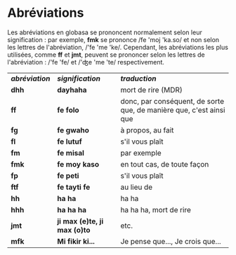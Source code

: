 <h1>Abréviations</h1>
<p>
</p>
<p>Les abréviations en globasa se prononcent normalement selon leur signification : par exemple, <strong>fmk</strong> se
	prononce /fe 'moj 'ka.so/ et non selon les lettres de l'abréviation, /'fe 'me 'ke/. Cependant, les abréviations les
	plus utilisées, comme <strong>ff</strong> et <strong>jmt</strong>, peuvent se prononcer selon les lettres de
	l'abréviation : /'fe 'fe/ et /'ʤe 'me 'te/ respectivement.</p>
<table style="width:100%">
	<tbody>
		<tr>
			<td><b><i>abréviation</i></b></td>
			<td><b><i>signification</i></b></td>
			<td><b><i>traduction</i></b></td>
		</tr>
		<tr>
			<td><b>dhh</b></td>
			<td><b>dayhaha</b></td>
			<td>mort de rire (MDR)</td>
		</tr>
		<tr>
			<td><b>ff</b></td>
			<td><b>fe folo</b></td>
			<td>donc, par conséquent, de sorte que, de manière que, c'est ainsi que</td>
		</tr>
		<tr>
			<td><b>fg</b></td>
			<td><b>fe gwaho</b></td>
			<td>à propos, au fait</td>
		</tr>
		<tr>
			<td><b>fl</b></td>
			<td><b>fe lutuf</b></td>
			<td>s'il vous plaît</td>
		</tr>
		<tr>
			<td><b>fm</b></td>
			<td><b>fe misal</b></td>
			<td>par exemple</td>
		</tr>
		<tr>
			<td><b>fmk</b></td>
			<td><b>fe moy kaso</b></td>
			<td>en tout cas, de toute façon</td>
		</tr>
		<tr>
			<td><b>fp</b></td>
			<td><b>fe peti</b></td>
			<td>s'il vous plaît</td>
		</tr>
		<tr>
			<td><b>ftf</b></td>
			<td><b>fe tayti fe</b></td>
			<td>au lieu de</td>
		</tr>
		<tr>
			<td><b>hh</b></td>
			<td><b>ha ha</b></td>
			<td>ha ha</td>
		</tr>
		<tr>
			<td><b>hhh</b></td>
			<td><b>ha ha ha</b></td>
			<td>ha ha ha, mort de rire</td>
		</tr>
		<tr>
			<td><b>jmt</b></td>
			<td><b>ji max (e)te, ji max (o)to</b></td>
			<td>etc.</td>
		</tr>
		<tr>
			<td><b>mfk</b></td>
			<td><b>Mi fikir ki...</b></td>
			<td>Je pense que..., Je crois que...</td>
		</tr>
	</tbody>
</table>
<p></p>
